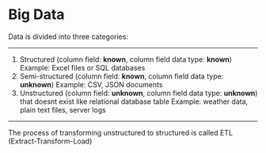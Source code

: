 # Big Data

Data is divided into three categories: 
***********
1. Structured (column field: **known**, column field data type: **known**) Example: Excel files or SQL databases
2. Semi-structured (column field: **known**, column field data type: **unknown**) Example: CSV, JSON documents
3. Unstructured (column field: **unknown**, column field data type: **unknown**) that doesnt exist like relational database table Example: weather data, plain text files, server logs
***********
The process of transforming unstructured to structured is called ETL (Extract-Transform-Load)
